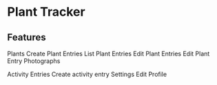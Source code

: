 # Plant Tracker

## Features

Plants
Create Plant Entries
List Plant Entries
Edit Plant Entries
Edit Plant Entry Photographs

Activity Entries
Create activity entry
Settings
Edit Profile

